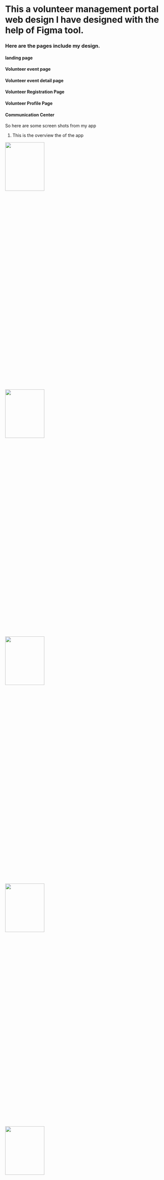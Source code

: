 

# This a volunteer management portal web design I have designed with the help of Figma tool.

### Here are the pages include my design.

 #### landing page
 #### Volunteer event page
 #### Volunteer event detail page
 #### Volunteer Registration Page
 #### Volunteer Profile Page
 #### Communication Center

So here are some screen shots from my app

1. This is the overview the of the app

<img src="https://github.com/HansiLeelasena/Movie-Theater-App/blob/9b0d7fcfeff6de454390f4dcb8aa6c41a14183e9/1.png" width="50%" height="20%"  /> </br>

<img src="https://github.com/HansiLeelasena/Movie-Theater-App/blob/9b0d7fcfeff6de454390f4dcb8aa6c41a14183e9/2.png" width="50%" height="20%"  /> </br>

<img src="https://github.com/HansiLeelasena/Movie-Theater-App/blob/9b0d7fcfeff6de454390f4dcb8aa6c41a14183e9/3.png" width="50%" height="20%"  /> </br>

<img src="https://github.com/HansiLeelasena/Movie-Theater-App/blob/9b0d7fcfeff6de454390f4dcb8aa6c41a14183e9/4.png" width="50%" height="20%"  /> </br>
<img src="https://github.com/HansiLeelasena/Movie-Theater-App/blob/9b0d7fcfeff6de454390f4dcb8aa6c41a14183e9/5.png" width="50%" height="20%"  /> </br>
<img src="https://github.com/HansiLeelasena/Movie-Theater-App/blob/9b0d7fcfeff6de454390f4dcb8aa6c41a14183e9/6.png" width="50%" height="20%"  /> </br>
<img src="https://github.com/HansiLeelasena/Movie-Theater-App/blob/9b0d7fcfeff6de454390f4dcb8aa6c41a14183e9/7.png" width="50%" height="20%"  /> </br>
<img src="https://github.com/HansiLeelasena/Movie-Theater-App/blob/9b0d7fcfeff6de454390f4dcb8aa6c41a14183e9/8.png" width="50%" height="20%"  /> </br>
<img src="https://github.com/HansiLeelasena/Movie-Theater-App/blob/9b0d7fcfeff6de454390f4dcb8aa6c41a14183e9/9.png" width="50%" height="20%"  /> </br>


